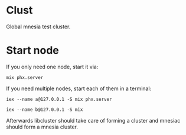 # Clust

Global mnesia test cluster.

# Start node

If you only need one node, start it via:

```
mix phx.server
```

If you need multiple nodes, start each of them in a terminal:

```
iex --name a@127.0.0.1 -S mix phx.server
```

```
iex --name b@127.0.0.1 -S mix
```

Afterwards libcluster should take care of forming a cluster and mnesiac should
form a mnesia cluster.
